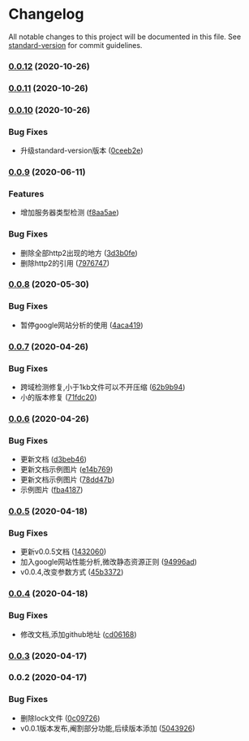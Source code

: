 # Changelog

All notable changes to this project will be documented in this file. See [standard-version](https://github.com/conventional-changelog/standard-version) for commit guidelines.

### [0.0.12](https://github.com/SummerJoan3/web-scouter/compare/v0.0.11...v0.0.12) (2020-10-26)

### [0.0.11](https://github.com/SummerJoan3/web-scouter/compare/v0.0.10...v0.0.11) (2020-10-26)

### [0.0.10](https://github.com/SummerJoan3/web-scouter/compare/v0.0.9...v0.0.10) (2020-10-26)


### Bug Fixes

* 升级standard-version版本 ([0ceeb2e](https://github.com/SummerJoan3/web-scouter/commit/0ceeb2e94349414d72c0ba3156d3cb21efd19e3a))

### [0.0.9](https://github.com/SummerJoan3/web-scouter/compare/v0.0.8...v0.0.9) (2020-06-11)


### Features

* 增加服务器类型检测 ([f8aa5ae](https://github.com/SummerJoan3/web-scouter/commit/f8aa5aef6a9fe1da3f96e0d8d7921b536e4063fc))


### Bug Fixes

* 删除全部http2出现的地方 ([3d3b0fe](https://github.com/SummerJoan3/web-scouter/commit/3d3b0fe50efcc7bcf82cc2b08d1e029726691a8e))
* 删除http2的引用 ([7976747](https://github.com/SummerJoan3/web-scouter/commit/7976747601f174819573ceade99c8aad30244eb0))

### [0.0.8](https://github.com/SummerJoan3/web-scouter/compare/v0.0.7...v0.0.8) (2020-05-30)


### Bug Fixes

* 暂停google网站分析的使用 ([4aca419](https://github.com/SummerJoan3/web-scouter/commit/4aca4190ef41939df9b4c5e97f017d1307e20695))

### [0.0.7](https://github.com/SummerJoan3/web-scouter/compare/v0.0.6...v0.0.7) (2020-04-26)


### Bug Fixes

* 跨域检测修复,小于1kb文件可以不开压缩 ([62b9b94](https://github.com/SummerJoan3/web-scouter/commit/62b9b94dc941fa9ccde063fd59cf560e6356da5b))
* 小的版本修复 ([71fdc20](https://github.com/SummerJoan3/web-scouter/commit/71fdc2035228b5ddd316c493c90a5bc4fb69da2c))

### [0.0.6](https://github.com/SummerJoan3/web-scouter/compare/v0.0.5...v0.0.6) (2020-04-26)


### Bug Fixes

* 更新文档 ([d3beb46](https://github.com/SummerJoan3/web-scouter/commit/d3beb46529fb22a55bc9fb6f373d3348d14c95a7))
* 更新文档示例图片 ([e14b769](https://github.com/SummerJoan3/web-scouter/commit/e14b76901024525b02353e84e57850397debef2b))
* 更新文档示例图片 ([78dd47b](https://github.com/SummerJoan3/web-scouter/commit/78dd47be363f7af605423b0a2f3f8dde7dfcc382))
* 示例图片 ([fba4187](https://github.com/SummerJoan3/web-scouter/commit/fba41870caab03b2ab539cd817629d5c93e92456))

### [0.0.5](https://github.com/SummerJoan3/web-scouter/compare/v0.0.4...v0.0.5) (2020-04-18)


### Bug Fixes

* 更新v0.0.5文档 ([1432060](https://github.com/SummerJoan3/web-scouter/commit/1432060b3287e109ebff4990505b79078e1cb66a))
* 加入google网站性能分析,微改静态资源正则 ([94996ad](https://github.com/SummerJoan3/web-scouter/commit/94996ad9889c5dc715531a4228187092bcc1f6ae))
* v0.0.4,改变参数方式 ([45b3372](https://github.com/SummerJoan3/web-scouter/commit/45b337285342c42effb5c94afc9b3351b33b4ec6))

### [0.0.4](https://github.com/SummerJoan3/web-scouter/compare/v0.0.3...v0.0.4) (2020-04-18)


### Bug Fixes

* 修改文档,添加github地址 ([cd06168](https://github.com/SummerJoan3/web-scouter/commit/cd06168735ddfd072f4abb7ffbad2e43894c1c33))

### [0.0.3](https://github.com/SummerJoan3/web-scouter/compare/v0.0.2...v0.0.3) (2020-04-17)

### 0.0.2 (2020-04-17)


### Bug Fixes

* 删除lock文件 ([0c09726](https://github.com/SummerJoan3/web-scouter/commit/0c09726dd787e09493d9d13231a71c313c7139ff))
* v0.0.1版本发布,阉割部分功能,后续版本添加 ([5043926](https://github.com/SummerJoan3/web-scouter/commit/5043926d16f315c6152aa12d7dbaee90a5eba45d))
